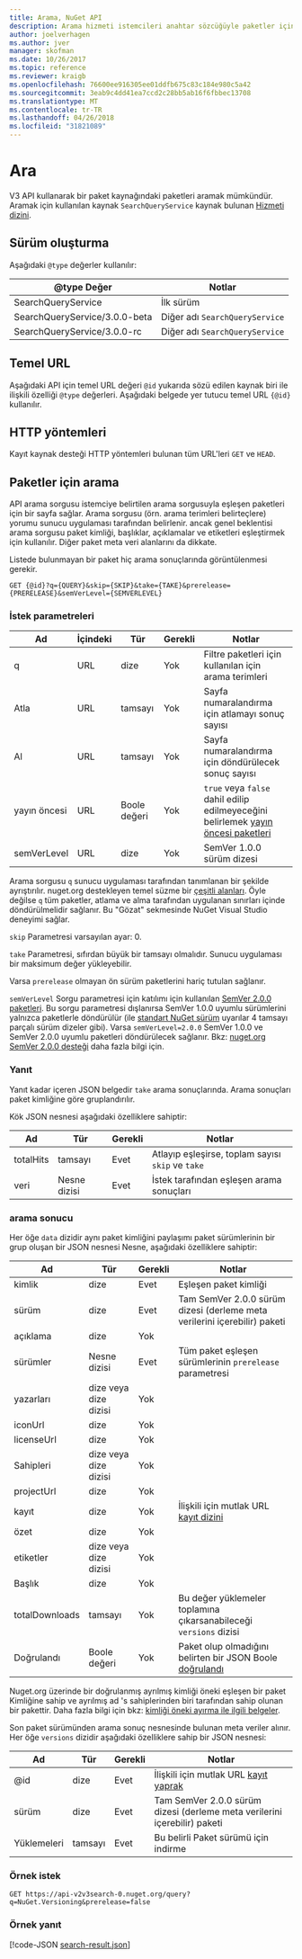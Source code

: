 ```yaml
---
title: Arama, NuGet API
description: Arama hizmeti istemcileri anahtar sözcüğüyle paketler için sorgu ve bazı paket alanları sonuçlarına filtre sağlar.
author: joelverhagen
ms.author: jver
manager: skofman
ms.date: 10/26/2017
ms.topic: reference
ms.reviewer: kraigb
ms.openlocfilehash: 76600ee916305ee01ddfb675c83c184e980c5a42
ms.sourcegitcommit: 3eab9c4dd41ea7ccd2c28bb5ab16f6fbbec13708
ms.translationtype: MT
ms.contentlocale: tr-TR
ms.lasthandoff: 04/26/2018
ms.locfileid: "31821089"
---
```

# <a name="search"></a>Ara

V3 API kullanarak bir paket kaynağındaki paketleri aramak mümkündür. Aramak için kullanılan kaynak `SearchQueryService` kaynak bulunan [Hizmeti dizini](service-index.md).

## <a name="versioning"></a>Sürüm oluşturma

Aşağıdaki `@type` değerler kullanılır:

@type Değer                   | Notlar
----------------------------- | -----
SearchQueryService            | İlk sürüm
SearchQueryService/3.0.0-beta | Diğer adı `SearchQueryService`
SearchQueryService/3.0.0-rc   | Diğer adı `SearchQueryService`

## <a name="base-url"></a>Temel URL

Aşağıdaki API için temel URL değeri `@id` yukarıda sözü edilen kaynak biri ile ilişkili özelliği `@type` değerleri. Aşağıdaki belgede yer tutucu temel URL `{@id}` kullanılır.

## <a name="http-methods"></a>HTTP yöntemleri

Kayıt kaynak desteği HTTP yöntemleri bulunan tüm URL'leri `GET` ve `HEAD`.

## <a name="search-for-packages"></a>Paketler için arama

API arama sorgusu istemciye belirtilen arama sorgusuyla eşleşen paketleri için bir sayfa sağlar. Arama sorgusu (örn. arama terimleri belirteçlere) yorumu sunucu uygulaması tarafından belirlenir. ancak genel beklentisi arama sorgusu paket kimliği, başlıklar, açıklamalar ve etiketleri eşleştirmek için kullanılır. Diğer paket meta veri alanlarını da dikkate.

Listede bulunmayan bir paket hiç arama sonuçlarında görüntülenmesi gerekir.

    GET {@id}?q={QUERY}&skip={SKIP}&take={TAKE}&prerelease={PRERELEASE}&semVerLevel={SEMVERLEVEL}

### <a name="request-parameters"></a>İstek parametreleri

Ad        | İçindeki     | Tür    | Gerekli | Notlar
----------- | ------ | ------- | -------- | -----
q           | URL    | dize  | Yok       | Filtre paketleri için kullanılan için arama terimleri
Atla        | URL    | tamsayı | Yok       | Sayfa numaralandırma için atlamayı sonuç sayısı
Al        | URL    | tamsayı | Yok       | Sayfa numaralandırma için döndürülecek sonuç sayısı
yayın öncesi  | URL    | Boole değeri | Yok       | `true` veya `false` dahil edilip edilmeyeceğini belirlemek [yayın öncesi paketleri](../create-packages/prerelease-packages.md)
semVerLevel | URL    | dize  | Yok       | SemVer 1.0.0 sürüm dizesi 

Arama sorgusu `q` sunucu uygulaması tarafından tanımlanan bir şekilde ayrıştırılır. nuget.org destekleyen temel süzme bir [çeşitli alanları](../consume-packages/finding-and-choosing-packages.md#search-syntax). Öyle değilse `q` tüm paketler, atlama ve alma tarafından uygulanan sınırları içinde döndürülmelidir sağlanır. Bu "Gözat" sekmesinde NuGet Visual Studio deneyimi sağlar.

`skip` Parametresi varsayılan ayar: 0.

`take` Parametresi, sıfırdan büyük bir tamsayı olmalıdır. Sunucu uygulaması bir maksimum değer yükleyebilir.

Varsa `prerelease` olmayan ön sürüm paketlerini hariç tutulan sağlanır.

`semVerLevel` Sorgu parametresi için katılımı için kullanılan [SemVer 2.0.0 paketleri](https://github.com/NuGet/Home/wiki/SemVer2-support-for-nuget.org-%28server-side%29#identifying-semver-v200-packages).
Bu sorgu parametresi dışlanırsa SemVer 1.0.0 uyumlu sürümlerini yalnızca paketlerle döndürülür (ile [standart NuGet sürüm](../reference/package-versioning.md) uyarılar 4 tamsayı parçalı sürüm dizeler gibi).
Varsa `semVerLevel=2.0.0` SemVer 1.0.0 ve SemVer 2.0.0 uyumlu paketleri döndürülecek sağlanır. Bkz: [nuget.org SemVer 2.0.0 desteği](https://github.com/NuGet/Home/wiki/SemVer2-support-for-nuget.org-%28server-side%29) daha fazla bilgi için.

### <a name="response"></a>Yanıt

Yanıt kadar içeren JSON belgedir `take` arama sonuçlarında. Arama sonuçları paket kimliğine göre gruplandırılır.

Kök JSON nesnesi aşağıdaki özelliklere sahiptir:

Ad      | Tür             | Gerekli | Notlar
--------- | ---------------- | -------- | -----
totalHits | tamsayı          | Evet      | Atlayıp eşleşirse, toplam sayısı `skip` ve `take`
veri      | Nesne dizisi | Evet      | İstek tarafından eşleşen arama sonuçları

### <a name="search-result"></a>arama sonucu

Her öğe `data` dizidir aynı paket kimliğini paylaşımı paket sürümlerinin bir grup oluşan bir JSON nesnesi
Nesne, aşağıdaki özelliklere sahiptir:

Ad           | Tür                       | Gerekli | Notlar
-------------- | -------------------------- | -------- | -----
kimlik             | dize                     | Evet      | Eşleşen paket kimliği
sürüm        | dize                     | Evet      | Tam SemVer 2.0.0 sürüm dizesi (derleme meta verilerini içerebilir) paketi
açıklama    | dize                     | Yok       | 
sürümler       | Nesne dizisi           | Evet      | Tüm paket eşleşen sürümlerinin `prerelease` parametresi
yazarları        | dize veya dize dizisi | Yok       | 
iconUrl        | dize                     | Yok       | 
licenseUrl     | dize                     | Yok       | 
Sahipleri         | dize veya dize dizisi | Yok       | 
projectUrl     | dize                     | Yok       | 
kayıt   | dize                     | Yok       | İlişkili için mutlak URL [kayıt dizini](registration-base-url-resource.md#registration-index)
özet        | dize                     | Yok       | 
etiketler           | dize veya dize dizisi | Yok       | 
Başlık          | dize                     | Yok       | 
totalDownloads | tamsayı                    | Yok       | Bu değer yüklemeler toplamına çıkarsanabileceği `versions` dizisi
Doğrulandı       | Boole değeri                    | Yok       | Paket olup olmadığını belirten bir JSON Boole [doğrulandı](../reference/id-prefix-reservation.md)

Nuget.org üzerinde bir doğrulanmış ayrılmış kimliği öneki eşleşen bir paket Kimliğine sahip ve ayrılmış ad 's sahiplerinden biri tarafından sahip olunan bir pakettir. Daha fazla bilgi için bkz: [kimliği öneki ayırma ile ilgili belgeler](../reference/id-prefix-reservation.md).

Son paket sürümünden arama sonuç nesnesinde bulunan meta veriler alınır. Her öğe `versions` dizidir aşağıdaki özelliklere sahip bir JSON nesnesi:

Ad      | Tür    | Gerekli | Notlar
--------- | ------- | -------- | -----
@id       | dize  | Evet      | İlişkili için mutlak URL [kayıt yaprak](registration-base-url-resource.md#registration-leaf)
sürüm   | dize  | Evet      | Tam SemVer 2.0.0 sürüm dizesi (derleme meta verilerini içerebilir) paketi
Yüklemeleri | tamsayı | Evet      | Bu belirli Paket sürümü için indirme

### <a name="sample-request"></a>Örnek istek

    GET https://api-v2v3search-0.nuget.org/query?q=NuGet.Versioning&prerelease=false

### <a name="sample-response"></a>Örnek yanıt

[!code-JSON [search-result.json](./_data/search-result.json)]
